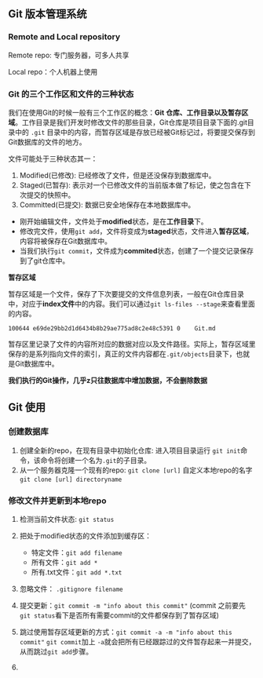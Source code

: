 ## Git 版本管理系统

### Remote and Local repository

Remote repo: 专门服务器，可多人共享

Local repo：个人机器上使用

### Git 的三个工作区和文件的三种状态

我们在使用Git的时候一般有三个工作区的概念：**Git 仓库、工作目录以及暂存区域**。工作目录是我们开发时修改文件的那些目录，Git仓库是项目目录下面的.git目录中的 `.git` 目录中的内容，而暂存区域是存放已经被Git标记过，将要提交保存到Git数据库的文件的地方。

文件可能处于三种状态其一：

1. Modified(已修改): 已经修改了文件，但是还没保存到数据库中。
2. Staged(已暂存): 表示对一个已修改文件的当前版本做了标记，使之包含在下次提交的快照中。
3. Committed(已提交): 数据已安全地保存在本地数据库中。

* 刚开始编辑文件，文件处于**modified**状态，是在**工作目录**下。
* 修改完文件，使用`git add`，文件将变成为**staged**状态，文件进入**暂存区域**，内容将被保存在Git数据库中。
* 当我们执行`git commit`，文件成为**commited**状态，创建了一个提交记录保存到了git仓库中。

**暂存区域**

暂存区域是一个文件，保存了下次要提交的文件信息列表，一般在Git仓库目录中，对应于**index文件**中的内容。我们可以通过`git ls-files --stage`来查看里面的内容。

`100644 e69de29bb2d1d6434b8b29ae775ad8c2e48c5391 0    Git.md`

暂存区里记录了文件的内容所对应的数据对应以及文件路径。实际上，暂存区域里保存的是系列指向文件的索引，真正的文件内容都在`.git/objects`目录下，也就是Git数据库中。

**我们执行的Git操作，几乎z只往数据库中增加数据，不会删除数据**

## Git 使用

### 创建数据库

1. 创建全新的repo，在现有目录中初始化仓库: 进入项目目录运行 `git init`命令，该命令将创建一个名为`.git`的子目录。
2. 从一个服务器克隆一个现有的repo: `git clone [url]` 自定义本地repo的名字 `git clone [url] directoryname`

### 修改文件并更新到本地repo

1. 检测当前文件状态: `git status`
2. 把处于modified状态的文件添加到缓存区：
   * 特定文件：`git add filename`
   * 所有文件：`git add *`
   * 所有.txt文件：`git add *.txt`

3. 忽略文件： `.gitignore filename`
4. 提交更新：`git commit -m "info about this commit"` (commit 之前要先`git status`看下是否所有需要commit的文件都保存到了暂存区域)
5. 跳过使用暂存区域更新的方式：`git commit -a -m "info about this commit"`  `git commit`加上 `-a`就会把所有已经跟踪过的文件暂存起来一并提交，从而跳过`git add`步骤。
6. 